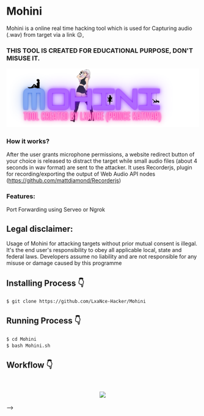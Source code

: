 # Mohini
Mohini is a online real time hacking tool which is used for Capturing audio (.wav) from target via a link 😉,

### THIS TOOL IS CREATED FOR EDUCATIONAL PURPOSE, DON'T MISUSE IT.
<p align="center">
  <img src=".img/Mohini.png">
</p>

### How it works?

After the user grants microphone permissions, a website redirect button of your choice is released to distract the target while small audio files (about 4 seconds in wav format) are sent to the attacker.
It uses Recorderjs, plugin for recording/exporting the output of Web Audio API nodes (https://github.com/mattdiamond/Recorderjs)

### Features:

Port Forwarding using Serveo or Ngrok

## Legal disclaimer:

Usage of Mohini for attacking targets without prior mutual consent is illegal. It's the end user's responsibility to obey all applicable local, state and federal laws. Developers assume no liability and are not responsible for any misuse or damage caused by this programme

## Installing Process 👇
```$ git clone https://github.com/LxaNce-Hacker/Mohini```<br>
## Running Process 👇
```$ cd Mohini```<br>
```$ bash Mohini.sh```<br>

## Workflow 👇
<br>
<p align="center">
  <img src=".img/Mohini.png.png">
</p>-->
